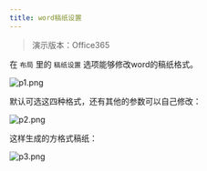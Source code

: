 ```yaml
---
title: word稿纸设置
---
```


> 演示版本：Office365

在 `布局` 里的 `稿纸设置` 选项能够修改word的稿纸格式。

![p1.png](https://i.loli.net/2020/09/03/J5WZxiBDTcrvpEC.png)

默认可选这四种格式，还有其他的参数可以自己修改：

![p2.png](https://i.loli.net/2020/09/03/UCcOForejiuXfsz.png)

这样生成的方格式稿纸：

![p3.png](https://i.loli.net/2020/09/03/oQj16HqkUOmtLYz.png)